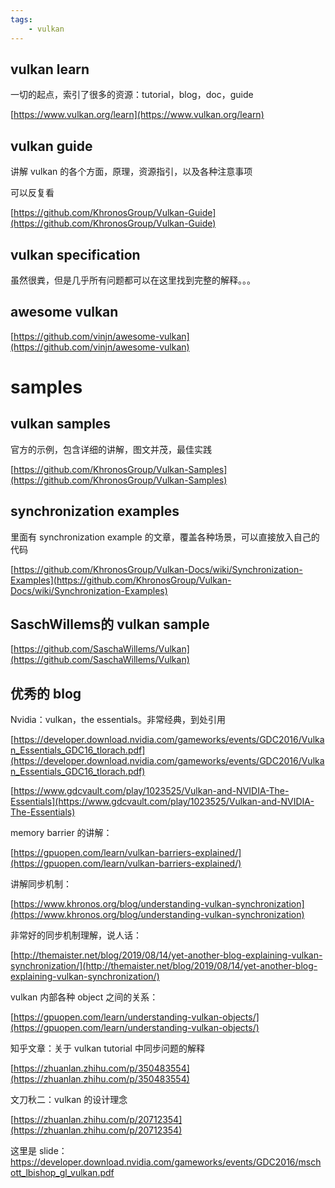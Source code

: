 ```yaml
---
tags:
    - vulkan
---
```


## vulkan learn

一切的起点，索引了很多的资源：tutorial，blog，doc，guide

[https://www.vulkan.org/learn](https://www.vulkan.org/learn)

## vulkan guide

讲解 vulkan 的各个方面，原理，资源指引，以及各种注意事项

可以反复看

[https://github.com/KhronosGroup/Vulkan-Guide](https://github.com/KhronosGroup/Vulkan-Guide)

## vulkan specification

虽然很粪，但是几乎所有问题都可以在这里找到完整的解释。。。

## awesome vulkan

[https://github.com/vinjn/awesome-vulkan](https://github.com/vinjn/awesome-vulkan)



# samples

## vulkan samples

官方的示例，包含详细的讲解，图文并茂，最佳实践

[https://github.com/KhronosGroup/Vulkan-Samples](https://github.com/KhronosGroup/Vulkan-Samples)

## synchronization examples

里面有 synchronization example 的文章，覆盖各种场景，可以直接放入自己的代码

[https://github.com/KhronosGroup/Vulkan-Docs/wiki/Synchronization-Examples](https://github.com/KhronosGroup/Vulkan-Docs/wiki/Synchronization-Examples)

## SaschWillems的 vulkan sample

[https://github.com/SaschaWillems/Vulkan](https://github.com/SaschaWillems/Vulkan)


## 优秀的 blog

Nvidia：vulkan，the essentials。非常经典，到处引用

[https://developer.download.nvidia.com/gameworks/events/GDC2016/Vulkan_Essentials_GDC16_tlorach.pdf](https://developer.download.nvidia.com/gameworks/events/GDC2016/Vulkan_Essentials_GDC16_tlorach.pdf)

[https://www.gdcvault.com/play/1023525/Vulkan-and-NVIDIA-The-Essentials](https://www.gdcvault.com/play/1023525/Vulkan-and-NVIDIA-The-Essentials)

memory barrier 的讲解：

[https://gpuopen.com/learn/vulkan-barriers-explained/](https://gpuopen.com/learn/vulkan-barriers-explained/)

讲解同步机制：

[https://www.khronos.org/blog/understanding-vulkan-synchronization](https://www.khronos.org/blog/understanding-vulkan-synchronization)

非常好的同步机制理解，说人话：

[http://themaister.net/blog/2019/08/14/yet-another-blog-explaining-vulkan-synchronization/](http://themaister.net/blog/2019/08/14/yet-another-blog-explaining-vulkan-synchronization/)

vulkan 内部各种 object 之间的关系：

[https://gpuopen.com/learn/understanding-vulkan-objects/](https://gpuopen.com/learn/understanding-vulkan-objects/)

知乎文章：关于 vulkan tutorial 中同步问题的解释

[https://zhuanlan.zhihu.com/p/350483554](https://zhuanlan.zhihu.com/p/350483554)

文刀秋二：vulkan 的设计理念

[https://zhuanlan.zhihu.com/p/20712354](https://zhuanlan.zhihu.com/p/20712354)

这里是 slide：https://developer.download.nvidia.com/gameworks/events/GDC2016/mschott_lbishop_gl_vulkan.pdf